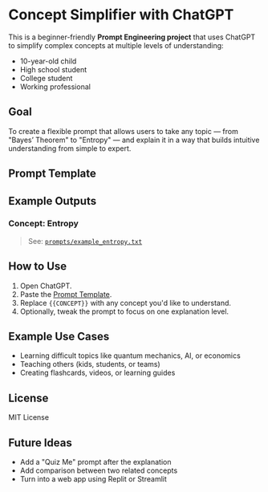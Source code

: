 # Concept Simplifier with ChatGPT

This is a beginner-friendly **Prompt Engineering project** that uses ChatGPT to simplify complex concepts at multiple levels of understanding: 
-  10-year-old child  
-  High school student  
-  College student  
-  Working professional  


##  Goal

To create a flexible prompt that allows users to take any topic — from "Bayes’ Theorem" to "Entropy" — and explain it in a way that builds intuitive understanding from simple to expert.

##  Prompt Template

## Example Outputs

### Concept: Entropy

> See: [`prompts/example_entropy.txt`](prompts/example_entropy.txt)

## How to Use

1. Open ChatGPT.
2. Paste the [Prompt Template](prompts/concept_prompt_template.txt).
3. Replace `{{CONCEPT}}` with any concept you'd like to understand.
4. Optionally, tweak the prompt to focus on one explanation level.

## Example Use Cases

- Learning difficult topics like quantum mechanics, AI, or economics
- Teaching others (kids, students, or teams)
- Creating flashcards, videos, or learning guides

## License

MIT License

## Future Ideas

- Add a "Quiz Me" prompt after the explanation
- Add comparison between two related concepts
- Turn into a web app using Replit or Streamlit

